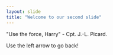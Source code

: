 ```yaml
---
layout: slide
title: "Welcome to our second slide"
---
```

"Use the force, Harry" - Cpt. J.-L. Picard.

Use the left arrow to go back!
